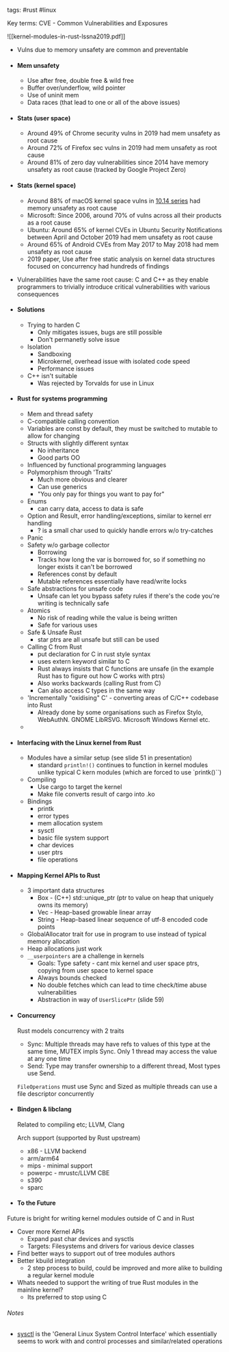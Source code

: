 tags: #rust #linux 

Key terms:
CVE - Common Vulnerabilities and Exposures

![[kernel-modules-in-rust-lssna2019.pdf]]


+ Vulns due to memory unsafety are common and preventable
+ #### Mem unsafety
	+ Use after free, double free & wild free
	+ Buffer over/underflow, wild pointer
	+ Use of uninit mem
	+ Data races (that lead to one or all of the above issues)
+ #### Stats (user space)
	+ Around 49% of Chrome security vulns in 2019 had mem unsafety as root cause
	+ Around 72% of Firefox sec vulns in 2019 had mem unsafety as root cause
	+ Around 81% of zero day vulnerabilities since 2014 have memory unsafety as root cause (tracked by Google Project Zero)
+ #### Stats (kernel space)
	+ Around 88% of macOS kernel space vulns in [10.14 series](https://en.wikipedia.org/wiki/MacOS_Mojave) had memory unsafety as root cause
	+ Microsoft: Since 2006, around 70% of vulns across all their products as a root cause
	+ Ubuntu: Around 65% of kernel CVEs in Ubuntu Security Notifications between April and October 2019 had mem unsafety as root cause
	+ Around 65% of Android CVEs from May 2017 to May 2018 had mem unsafety as root cause
	+ 2019 paper, Use after free static analysis on kernel data structures focused on concurrency had hundreds of findings
+ Vulnerabilities have the same root cause: C and C++ as they enable programmers to trivially introduce critical vulnerabilities with various consequences
+ #### Solutions
	+ Trying to harden C
		+ Only mitigates issues, bugs are still possible
		+ Don't permanetly solve issue
	+ Isolation
		+ Sandboxing
		+ Microkernel, overhead issue with isolated code speed
		+ Performance issues
	+ C++ isn't suitable
		+ Was rejected by Torvalds for use in Linux


+ #### Rust for systems programming
	+ Mem and thread safety
	+ C-compatible calling convention
	+ Variables are const by default, they must be switched to mutable to allow for changing
	+ Structs with slightly different syntax
		+ No inheritance
		+ Good parts OO
	+ Influenced by functional programming languages
	+ Polymorphism through 'Traits' 
		+ Much more obvious and clearer
		+ Can use generics
		+ "You only pay for things you want to pay for"
	+ Enums
		+ can carry data, access to data is safe
	+ Option and Result, error handling/exceptions, similar to kernel err handling
		+ ? is a small char used to quickly handle errors w/o try-catches
	+ Panic
	+ Safety w/o garbage collector
		+ Borrowing
		+ Tracks how long the var is borrowed for, so if something no longer exists it can't be borrowed
		+ References const by default
		+ Mutable references essentially have read/write locks
	+ Safe abstractions for unsafe code
		+ Unsafe can let you bypass safety rules if there's the code you're writing is technically safe
	+ Atomics
		+ No risk of reading while the value is being written
		+ Safe for various uses
	+ Safe & Unsafe Rust
		+ star ptrs are all unsafe but still can be used
	+ Calling C from Rust
		+ put declaration for C in rust style syntax
		+ uses extern keyword similar to C
		+ Rust always insists that C functions are unsafe (in the example Rust has to figure out how C works with ptrs)
		+ Also works backwards (calling Rust from C)
		+ Can also access C types in the same way
	+ 'Incrementally "oxidising" C' - converting areas of C/C++ codebase into Rust
		+ Already done by some organisations such as Firefox Stylo, WebAuthN. GNOME LibRSVG. Microsoft Windows Kernel etc.
	+


+ #### Interfacing with the Linux kernel from Rust
	+ Modules have a similar setup (see slide 51 in presentation)
		+ standard `println!()` continues to function in kernel modules unlike typical C kern modules (which are forced to use `printk()``)
	+ Compiling
		+ Use cargo to target the kernel 
		+ Make file converts result of cargo into .ko
	+ Bindings
		+ printk
		+ error types
		+ mem allocation system
		+ sysctl
		+ basic file system support
		+ char devices
		+ user ptrs
		+ file operations

+ #### Mapping Kernel APIs to Rust
	+ 3 important data structures
		+ Box - (C++) std::unique_ptr (ptr to value on heap that uniquely owns its memory)
		+ Vec - Heap-based growable linear array
		+ String - Heap-based linear sequence of utf-8 encoded code points
	+ GlobalAllocator trait for use in program to use instead of typical memory allocation
	+ Heap allocations just work
	+ `__userpointers`  are a challenge in kernels
		+ Goals: Type safety - cant mix kernel and user space ptrs, copying from user space to kernel space
		+ Always bounds checked
		+ No double fetches which can lead to time check/time abuse vulnerabilities
		+ Abstraction in way of `UserSlicePtr` (slide 59)

+ #### Concurrency
	Rust models concurrency with 2 traits
	+ Sync: Multiple threads may have refs to values of this type at the same time, MUTEX impls Sync. Only 1 thread may access the value at any one time
	+ Send: Type may transfer ownership to a different thread, Most types use Send.
	
	`FileOperations` must use Sync and Sized as multiple threads can use a file descriptor concurrently

+ #### Bindgen & libclang
	Related to compiling etc; LLVM, Clang
	
	Arch support (supported by Rust upstream)
	+ x86 - LLVM backend
	+ arm/arm64 
	+ mips - minimal support
	+ powerpc - mrustc/LLVM CBE
	+ s390
	+ sparc

+ #### To the Future
Future is bright for writing kernel modules outside of C and in Rust

+ Cover more Kernel APIs
	+ Expand past char devices and sysctls
	+ Targets: Filesystems and drivers for various device classes
+ Find better ways to support out of tree modules authors 
+ Better kbuild integration
	+ 2 step process to build, could be improved and more alike to building a regular kernel module
+ Whats needed to support the writing of true Rust modules in the mainline kernel?
	+ Its preferred to stop using C



###### Notes
+ [sysctl](https://github.com/torvalds/linux/blob/master/kernel/sysctl.c) is the 'General Linux System Control Interface' which essentially seems to work with and control processes and similar/related operations
